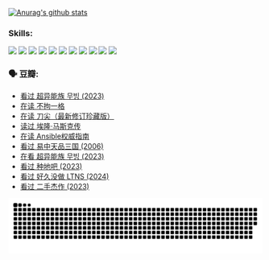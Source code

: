 
[![Anurag's github stats](https://github-readme-stats.vercel.app/api?username=w940853815)](https://github.com/anuraghazra/github-readme-stats)

### Skills:

<code><img height="32" src="https://cdn.jsdelivr.net/npm/simple-icons@v5/icons/python.svg"></code>
<code><img height="32" src="https://cdn.jsdelivr.net/npm/simple-icons@v5/icons/javascript.svg"></code>
<code><img height="32" src="https://cdn.jsdelivr.net/npm/simple-icons@v5/icons/django.svg"></code>
<code><img height="32" src="https://cdn.jsdelivr.net/npm/simple-icons@v5/icons/flask.svg"></code>
<code><img height="32" src="https://cdn.jsdelivr.net/npm/simple-icons@v5/icons/vuetify.svg"></code>
<code><img height="32" src="https://cdn.jsdelivr.net/npm/simple-icons@v5/icons/git.svg"></code>
<code><img height="32" src="https://cdn.jsdelivr.net/npm/simple-icons@v5/icons/docker.svg"></code>
<code><img height="32" src="https://cdn.jsdelivr.net/npm/simple-icons@v5/icons/postgresql.svg"></code>
<code><img height="32" src="https://cdn.jsdelivr.net/npm/simple-icons@v5/icons/elasticsearch.svg"></code>
<code><img height="32" src="https://cdn.jsdelivr.net/npm/simple-icons@v5/icons/macos.svg"></code>
<code><img height="32" src="https://cdn.jsdelivr.net/npm/simple-icons@v5/icons/linux.svg"></code>

### 🗣 豆瓣:

<!-- DOUBAN-ACTIVITIES:START -->
- [看过 超异能族 무빙‎ (2023)](https://www.douban.com/people/136069238/status/4556824186/?_i=11008932)
- [在读 不拘一格](https://www.douban.com/people/136069238/status/4541712161/?_i=11008932)
- [在读 刀尖（最新修订珍藏版）](https://www.douban.com/people/136069238/status/4541711339/?_i=11008932)
- [读过 埃隆·马斯克传](https://www.douban.com/people/136069238/status/4541710351/?_i=11008932)
- [在读 Ansible权威指南](https://www.douban.com/people/136069238/status/4539151450/?_i=11008932)
- [看过 易中天品三国‎ (2006)](https://www.douban.com/people/136069238/status/4529910812/?_i=11008932)
- [在看 超异能族 무빙‎ (2023)](https://www.douban.com/people/136069238/status/4527291077/?_i=11008932)
- [看过 种地吧‎ (2023)](https://www.douban.com/people/136069238/status/4527289637/?_i=11008932)
- [看过 好久没做 LTNS‎ (2024)](https://www.douban.com/people/136069238/status/4527289515/?_i=11008932)
- [看过 二手杰作‎ (2023)](https://www.douban.com/people/136069238/status/4522502716/?_i=11008932)
<!-- DOUBAN-ACTIVITIES:END -->


![Snake animation](https://raw.githubusercontent.com/w940853815/w940853815/output/github-contribution-grid-snake.svg)

<!--
**w940853815/w940853815** is a ✨ _special_ ✨ repository because its `README.md` (this file) appears on your GitHub profile.

Here are some ideas to get you started:

- 🔭 I’m currently working on ...
- 🌱 I’m currently learning ...
- 👯 I’m looking to collaborate on ...
- 🤔 I’m looking for help with ...
- 💬 Ask me about ...
- 📫 How to reach me: ...
- 😄 Pronouns: ...
- ⚡ Fun fact: ...
-->
